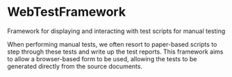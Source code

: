 # WebTestFramework
Framework for displaying and interacting with test scripts for manual testing

When performing manual tests, we often resort to paper-based scripts to step through these tests and
write up the test reports. This framework aims to allow a browser-based form to be used, allowing the
tests to be generated directly from the source documents.
